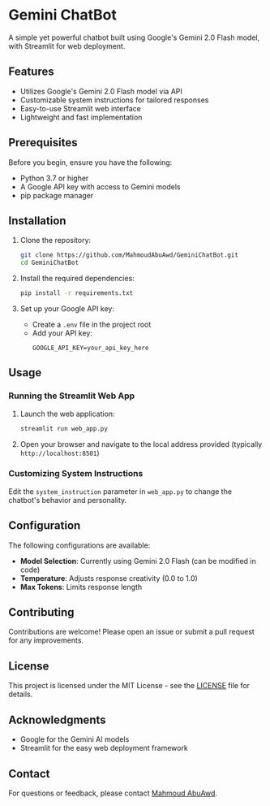 # Gemini ChatBot

A simple yet powerful chatbot built using Google's Gemini 2.0 Flash model, with Streamlit for web deployment.

## Features

- Utilizes Google's Gemini 2.0 Flash model via API
- Customizable system instructions for tailored responses
- Easy-to-use Streamlit web interface
- Lightweight and fast implementation

## Prerequisites

Before you begin, ensure you have the following:

- Python 3.7 or higher
- A Google API key with access to Gemini models
- pip package manager

## Installation

1. Clone the repository:
   ```bash
   git clone https://github.com/MahmoudAbuAwd/GeminiChatBot.git
   cd GeminiChatBot
   ```

2. Install the required dependencies:
   ```bash
   pip install -r requirements.txt
   ```

3. Set up your Google API key:
   - Create a `.env` file in the project root
   - Add your API key:
     ```
     GOOGLE_API_KEY=your_api_key_here
     ```

## Usage

### Running the Streamlit Web App

1. Launch the web application:
   ```bash
   streamlit run web_app.py
   ```

2. Open your browser and navigate to the local address provided (typically `http://localhost:8501`)

### Customizing System Instructions

Edit the `system_instruction` parameter in `web_app.py` to change the chatbot's behavior and personality.

## Configuration

The following configurations are available:

- **Model Selection**: Currently using Gemini 2.0 Flash (can be modified in code)
- **Temperature**: Adjusts response creativity (0.0 to 1.0)
- **Max Tokens**: Limits response length

## Contributing

Contributions are welcome! Please open an issue or submit a pull request for any improvements.

## License

This project is licensed under the MIT License - see the [LICENSE](LICENSE) file for details.

## Acknowledgments

- Google for the Gemini AI models
- Streamlit for the easy web deployment framework

## Contact

For questions or feedback, please contact [Mahmoud AbuAwd](https://github.com/MahmoudAbuAwd).
